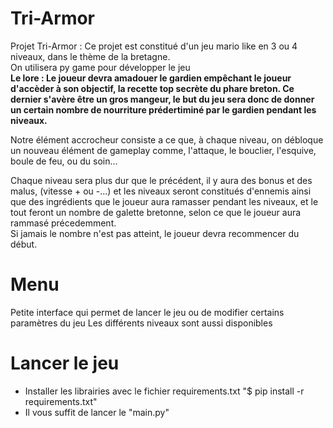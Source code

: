 # Tri-Armor

Projet Tri-Armor :
Ce projet est constitué d'un jeu mario like en 3 ou 4 niveaux, dans le thème de la bretagne.  
On utilisera py game pour développer le jeu  
**Le lore : Le joueur devra amadouer le gardien empêchant le joueur d'accèder à son objectif, la recette top secrète du phare breton. Ce dernier s'avère être un gros mangeur, le but du jeu sera donc de donner un certain nombre de nourriture prédertiminé par le gardien pendant les niveaux.**  
  
Notre élément accrocheur consiste a ce que, à chaque niveau, on débloque un nouveau élément de gameplay comme, l'attaque, le bouclier, l'esquive, boule de feu, ou du soin...  
  
Chaque niveau sera plus dur que le précédent, il y aura des bonus et des malus, (vitesse + ou -...) et les niveaux seront constitués d'ennemis ainsi que des ingrédients que le joueur aura ramasser pendant les niveaux, et le tout feront un nombre de galette bretonne, selon ce que le joueur aura rammasé précedemment.  
Si jamais le nombre n'est pas atteint, le joueur devra recommencer du début. 

# Menu

Petite interface qui permet de lancer le jeu ou de modifier certains paramètres du jeu
Les différents niveaux sont aussi disponibles

# Lancer le jeu

- Installer les librairies avec le fichier requirements.txt "$ pip install -r requirements.txt"
- Il vous suffit de lancer le "main.py"


